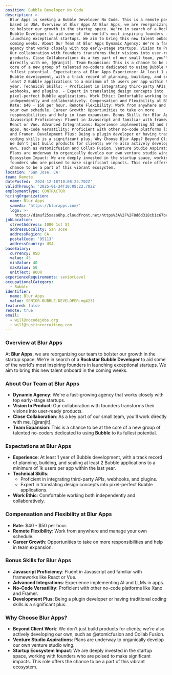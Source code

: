 ```yaml
---
position: Bubble Developer No Code
description: >-
  Blur Apps is seeking a Bubble Developer No Code. This is a remote position
  based in USA. Overview at Blur Apps At Blur Apps, we are reorganizing our team
  to bolster our growth in the startup space. We're in search of a Rockstar
  Bubble Developer to aid some of the world's most inspiring founders in
  launching exceptional startups. We aim to bring this new talent onboard in the
  coming weeks. About Our Team at Blur Apps Dynamic Agency: We're a fast-growing
  agency that works closely with top early-stage startups. Vision to Product:
  Our collaboration with founders transforms their visions into user-ready
  products. Close Collaboration: As a key part of our small team, you'll work
  directly with me, [@ranjit]. Team Expansion: This is a chance to be at the
  core of a new group of talented no-coders dedicated to using Bubble to its
  fullest potential. Expectations at Blur Apps Experience: At least 1 year of
  Bubble development, with a track record of planning, building, and scaling at
  least 2 Bubble applications to a minimum of 1k users per app within the last
  year. Technical Skills: - Proficient in integrating third-party APIs,
  webhooks, and plugins. - Expert in translating design concepts into
  pixel-perfect Bubble applications. Work Ethic: Comfortable working both
  independently and collaboratively. Compensation and Flexibility at Blur Apps
  Rate: $40 - $50 per hour. Remote Flexibility: Work from anywhere and manage
  your own schedule. Career Growth: Opportunities to take on more
  responsibilities and help in team expansion. Bonus Skills for Blur Apps
  Javascript Proficiency: Fluent in Javascript and familiar with frameworks like
  React or Vue. Advanced Integrations: Experience implementing AI and LLMs in
  apps. No-Code Versatility: Proficient with other no-code platforms like Xano
  and Framer. Development Plus: Being a plugin developer or having traditional
  coding skills is a significant plus. Why Choose Blur Apps? Beyond Client Work:
  We don't just build products for clients; we're also actively developing our
  own, such as @atomicfusion and Collab Fusion. Venture Studio Aspirations:
  Plans are underway to organically develop our own venture studio wing. Startup
  Ecosystem Impact: We are deeply invested in the startup space, working with
  founders who are poised to make significant impacts. This role offers the
  chance to be a part of this vibrant ecosystem.
location: 'San Jose, CA'
team: Remote
datePosted: '2024-12-18T10:08:22.702Z'
validThrough: '2025-01-24T10:08:22.702Z'
employmentType: CONTRACTOR
hiringOrganization:
  name: Blur Apps
  sameAs: 'https://blurapps.com/'
  logo: >-
    https://d1muf25xaso8hp.cloudfront.net/https%3A%2F%2F8d6d318cb1c67bc0b84ee11b83349e08.cdn.bubble.io%2Ff1707394005610x495759504272951040%2Fblur_apps_logo.jpeg?w=48&h=48&auto=compress&dpr=2&fit=max
jobLocation:
  streetAddress: 1000 1st St
  addressLocality: San Jose
  addressRegion: CA
  postalCode: '95113'
  addressCountry: USA
baseSalary:
  currency: USD
  value: 45
  minValue: 40
  maxValue: 50
  unitText: HOUR
experienceRequirements: seniorLevel
occupationalCategory:
  - Bubble
identifier:
  name: Blur Apps
  value: SENIOR-BUBBLE-DEVELOPER-mg4231
featured: false
remote: true
email:
  - will@nocodejobs.org
  - will@tustinrecruiting.com
---
```


### Overview at Blur Apps
At **Blur Apps**, we are reorganizing our team to bolster our growth in the startup space. We're in search of a **Rockstar Bubble Developer** to aid some of the world's most inspiring founders in launching exceptional startups. We aim to bring this new talent onboard in the coming weeks.

### About Our Team at Blur Apps
- **Dynamic Agency**: We're a fast-growing agency that works closely with top early-stage startups.
- **Vision to Product**: Our collaboration with founders transforms their visions into user-ready products.
- **Close Collaboration**: As a key part of our small team, you'll work directly with me, [@ranjit].
- **Team Expansion**: This is a chance to be at the core of a new group of talented no-coders dedicated to using **Bubble** to its fullest potential.

### Expectations at Blur Apps
- **Experience**: At least 1 year of Bubble development, with a track record of planning, building, and scaling at least 2 Bubble applications to a minimum of 1k users per app within the last year.
- **Technical Skills**:
  - Proficient in integrating third-party APIs, webhooks, and plugins.
  - Expert in translating design concepts into pixel-perfect Bubble applications.
- **Work Ethic**: Comfortable working both independently and collaboratively.

### Compensation and Flexibility at Blur Apps
- **Rate**: $40 - $50 per hour.
- **Remote Flexibility**: Work from anywhere and manage your own schedule.
- **Career Growth**: Opportunities to take on more responsibilities and help in team expansion.

### Bonus Skills for Blur Apps
- **Javascript Proficiency**: Fluent in Javascript and familiar with frameworks like React or Vue.
- **Advanced Integrations**: Experience implementing AI and LLMs in apps.
- **No-Code Versatility**: Proficient with other no-code platforms like Xano and Framer.
- **Development Plus**: Being a plugin developer or having traditional coding skills is a significant plus.

### Why Choose Blur Apps?
- **Beyond Client Work**: We don't just build products for clients; we're also actively developing our own, such as @atomicfusion and Collab Fusion.
- **Venture Studio Aspirations**: Plans are underway to organically develop our own venture studio wing.
- **Startup Ecosystem Impact**: We are deeply invested in the startup space, working with founders who are poised to make significant impacts. This role offers the chance to be a part of this vibrant ecosystem.


